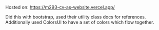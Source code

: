 Hosted on: https://m293-cv-as-website.vercel.app/

Did this with bootstrap, used their utility class docs for references.
Additionally used ColorsUI to have a set of colors which flow together.
